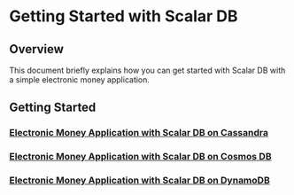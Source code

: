 # Getting Started with Scalar DB

## Overview
This document briefly explains how you can get started with Scalar DB with a simple electronic money application.

## Getting Started
### [Electronic Money Application with Scalar DB on Cassandra](getting-started-with-cassandra.md)
### [Electronic Money Application with Scalar DB on Cosmos DB](getting-started-with-cosmosdb.md)
### [Electronic Money Application with Scalar DB on DynamoDB](getting-started-with-dynamodb.md)
